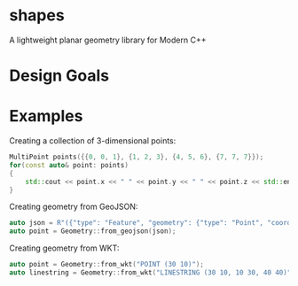 # shapes
A lightweight planar geometry library for Modern C++

# Design Goals


# Examples

Creating a collection of 3-dimensional points:

```cpp
MultiPoint points({{0, 0, 1}, {1, 2, 3}, {4, 5, 6}, {7, 7, 7}});
for(const auto& point: points)
{
    std::cout << point.x << " " << point.y << " " << point.z << std::endl;
} 
```

Creating geometry from GeoJSON:

```cpp
auto json = R"({"type": "Feature", "geometry": {"type": "Point", "coordinates": [125.6, 10.1] }})";
auto point = Geometry::from_geojson(json);
```

Creating geometry from WKT:

```cpp
auto point = Geometry::from_wkt("POINT (30 10)");
auto linestring = Geometry::from_wkt("LINESTRING (30 10, 10 30, 40 40)");
```

